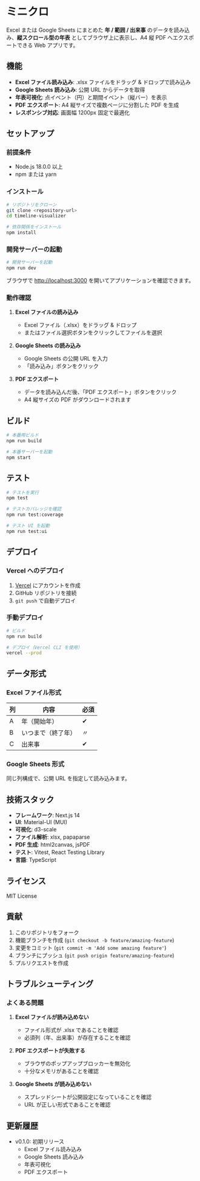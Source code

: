 # ミニクロ

Excel または Google Sheets にまとめた **年 / 範囲 / 出来事** のデータを読み込み、**縦スクロール型の年表** としてブラウザ上に表示し、A4 縦 PDF へエクスポートできる Web アプリです。

## 機能

- **Excel ファイル読み込み**: .xlsx ファイルをドラッグ & ドロップで読み込み
- **Google Sheets 読み込み**: 公開 URL からデータを取得
- **年表可視化**: 点イベント（円）と期間イベント（縦バー）を表示
- **PDF エクスポート**: A4 縦サイズで複数ページに分割した PDF を生成
- **レスポンシブ対応**: 画面幅 1200px 固定で最適化

## セットアップ

### 前提条件

- Node.js 18.0.0 以上
- npm または yarn

### インストール

```bash
# リポジトリをクローン
git clone <repository-url>
cd timeline-visualizer

# 依存関係をインストール
npm install
```

### 開発サーバーの起動

```bash
# 開発サーバーを起動
npm run dev
```

ブラウザで [http://localhost:3000](http://localhost:3000) を開いてアプリケーションを確認できます。

### 動作確認

1. **Excel ファイルの読み込み**

   - Excel ファイル（.xlsx）をドラッグ & ドロップ
   - またはファイル選択ボタンをクリックしてファイルを選択

2. **Google Sheets の読み込み**

   - Google Sheets の公開 URL を入力
   - 「読み込み」ボタンをクリック

3. **PDF エクスポート**
   - データを読み込んだ後、「PDF エクスポート」ボタンをクリック
   - A4 縦サイズの PDF がダウンロードされます

## ビルド

```bash
# 本番用ビルド
npm run build

# 本番サーバーを起動
npm start
```

## テスト

```bash
# テストを実行
npm test

# テストカバレッジを確認
npm run test:coverage

# テスト UI を起動
npm run test:ui
```

## デプロイ

### Vercel へのデプロイ

1. [Vercel](https://vercel.com) にアカウントを作成
2. GitHub リポジトリを接続
3. `git push` で自動デプロイ

### 手動デプロイ

```bash
# ビルド
npm run build

# デプロイ（Vercel CLI を使用）
vercel --prod
```

## データ形式

### Excel ファイル形式

| 列  | 内容               | 必須 |
| --- | ------------------ | ---- |
| A   | 年（開始年）       | ✔    |
| B   | いつまで（終了年） | 〃   |
| C   | 出来事             | ✔    |

### Google Sheets 形式

同じ列構成で、公開 URL を指定して読み込みます。

## 技術スタック

- **フレームワーク**: Next.js 14
- **UI**: Material-UI (MUI)
- **可視化**: d3-scale
- **ファイル解析**: xlsx, papaparse
- **PDF 生成**: html2canvas, jsPDF
- **テスト**: Vitest, React Testing Library
- **言語**: TypeScript

## ライセンス

MIT License

## 貢献

1. このリポジトリをフォーク
2. 機能ブランチを作成 (`git checkout -b feature/amazing-feature`)
3. 変更をコミット (`git commit -m 'Add some amazing feature'`)
4. ブランチにプッシュ (`git push origin feature/amazing-feature`)
5. プルリクエストを作成

## トラブルシューティング

### よくある問題

1. **Excel ファイルが読み込めない**

   - ファイル形式が .xlsx であることを確認
   - 必須列（年、出来事）が存在することを確認

2. **PDF エクスポートが失敗する**

   - ブラウザのポップアップブロッカーを無効化
   - 十分なメモリがあることを確認

3. **Google Sheets が読み込めない**
   - スプレッドシートが公開設定になっていることを確認
   - URL が正しい形式であることを確認

## 更新履歴

- v0.1.0: 初期リリース
  - Excel ファイル読み込み
  - Google Sheets 読み込み
  - 年表可視化
  - PDF エクスポート
